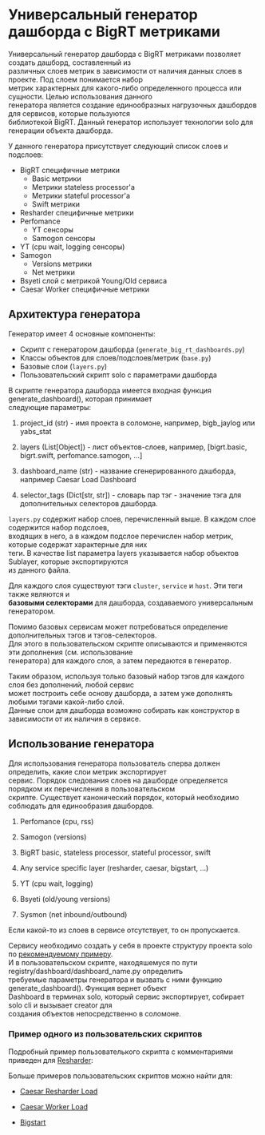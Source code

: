 # Универсальный генератор дашборда с BigRT метриками

Универсальный генератор дашборда с BigRT метриками позволяет создать дашборд, составленный из  
различных слоев метрик в зависимости от наличия данных слоев в проекте. Под слоем понимается набор  
метрик характерных для какого-либо определенного процесса или сущности. Целью использования данного  
генератора является создание единообразных нагрузочных дашбордов для сервисов, которые пользуются  
библиотекой BigRT. Данный генератор использует технологии solo для генерации объекта дашборда.  
  
У данного генератора присутствует следующий список слоев и подслоев:  
  
+ BigRT специфичные метрики
  + Basic метрики
  + Метрики stateless processor'а
  + Метрики stateful processor'а
  + Swift метрики
+ Resharder специфичные метрики
+ Perfomance
  + YT сенсоры
  + Samogon сенсоры
+ YT (cpu wait, logging сенсоры)
+ Samogon
  + Versions метрики
  + Net метрики
+ Bsyeti слой с метрикой Young/Old сервиса
+ Caesar Worker специфичные метрики

## Архитектура генератора

Генератор имеет 4 основные компоненты:

+ Скрипт с генератором дашборда (`generate_big_rt_dashboards.py`)
+ Классы объектов для слоев/подслоев/метрик (`base.py`)
+ Базовые слои (`layers.py`)
+ Пользовательский скрипт solo с параметрами дашборда

В скрипте генератора дашборда имеется входная функция generate_dashboard(), которая принимает  
следующие параметры:

1. project_id (str) - имя проекта в соломоне, например, bigb_jaylog или yabs_stat

2. layers (List[Object]) - лист объектов-слоев, например, [bigrt.basic, bigrt.swift, perfomance.samogon, ...]

3. dashboard_name (str) - название сгенерированного дашборда, например Caesar Load Dashboard
4. selector_tags (Dict[str, str]) - словарь пар тэг - значение тэга для дополнительных 
селекторов дашборда.

`layers.py` содержит набор слоев, перечисленный выше. В каждом слое содержится набор подслоев,  
входящих в него, а в каждом подслое перечислен набор метрик, которые содержат характерные для них  
теги. В качестве list параметра layers указывается набор объектов Sublayer, которые экспортируются  
из данного файла.  
  
Для каждого слоя существуют тэги `cluster`, `service` и `host`.  Эти теги также являются и  
**базовыми селекторами** для дашборда, создаваемого универсальным генератором.  
  
Помимо базовых сервисам может потребоваться определение дополнительных тэгов и тэгов-селекторов.  
Для этого в пользовательском скрипте описываются и применяются эти дополнения (см. использование  
генератора) для каждого слоя, а затем передаются в генератор.  

Таким образом, используя только базовый набор тэгов для каждого слоя без дополнений, любой сервис  
может построить себе основу дашборда, а затем уже дополнять любыми тэгами какой-либо слой.  
Данные слои для дашборда возможно собирать как конструктор в зависимости от их наличия в сервисе.  

## Использование генератора

Для использования генератора пользователь сперва должен определить, какие слои метрик экспортирует  
сервис. Порядок следования слоев на дашборде определяется порядком их перечисления в пользовательском  
скрипте. Существует канонический порядок, который необходимо соблюдать для единообразия дашбордов.  

1. Perfomance (cpu, rss)

2. Samogon (versions)

3. BigRT basic, stateless processor, stateful processor, swift

4. Any service specific layer (resharder, caesar, bigstart, ...)

5. YT (cpu wait, logging)

6. Bsyeti (old/young versions)

7. Sysmon (net inbound/outbound)

Если какой-то из слоев в сервисе отсутствует, то он пропускается.  

Сервису необходимо создать у себя в проекте структуру проекта solo по [рекомендуемому примеру](https://a.yandex-team.ru/arc/trunk/arcadia/library/python/monitoring/solo/example/example_project).  
И в пользовательском скрипте, находяшемуся по пути registry/dashboard/dashboard_name.py определить  
требуемые параметры генератора и вызвать с ними функцию generate_dashboard(). Функция вернет объект  
Dashboard в терминах solo, который сервис экспортирует, собирает solo cli и вызывает creator для  
создания объектов непосредственно в соломоне.  

### Пример одного из пользовательских скриптов

Подробный пример пользователького скрипта с комментариями приведен для 
[Resharder](https://a.yandex-team.ru/arc/trunk/arcadia/ads/bsyeti/tools/solo/registry/dashboard/resharder_load.py):

Больше примеров пользовательских скриптов можно найти для:

+ [Caesar Resharder Load](https://a.yandex-team.ru/arc/trunk/arcadia/ads/bsyeti/tools/solo/registry/dashboard/caesar_resharder_load.py)

+ [Caesar Worker Load](https://a.yandex-team.ru/arc/trunk/arcadia/ads/bsyeti/tools/solo/registry/dashboard/caesar_worker_load.py)

+ [Bigstart](https://a.yandex-team.ru/arc/trunk/arcadia/yabs/stat/bigrt/infra/solo/registry/dashboard/yabs_stat_bigstart_dashboard.py)

